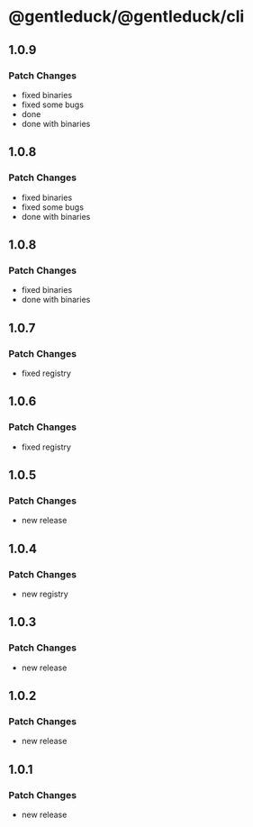 # @gentleduck/@gentleduck/cli

## 1.0.9

### Patch Changes

- fixed binaries
- fixed some bugs
- done
- done with binaries

## 1.0.8

### Patch Changes

- fixed binaries
- fixed some bugs
- done with binaries

## 1.0.8

### Patch Changes

- fixed binaries
- done with binaries

## 1.0.7

### Patch Changes

- fixed registry

## 1.0.6

### Patch Changes

- fixed registry

## 1.0.5

### Patch Changes

- new release

## 1.0.4

### Patch Changes

- new registry

## 1.0.3

### Patch Changes

- new release

## 1.0.2

### Patch Changes

- new release

## 1.0.1

### Patch Changes

- new release
